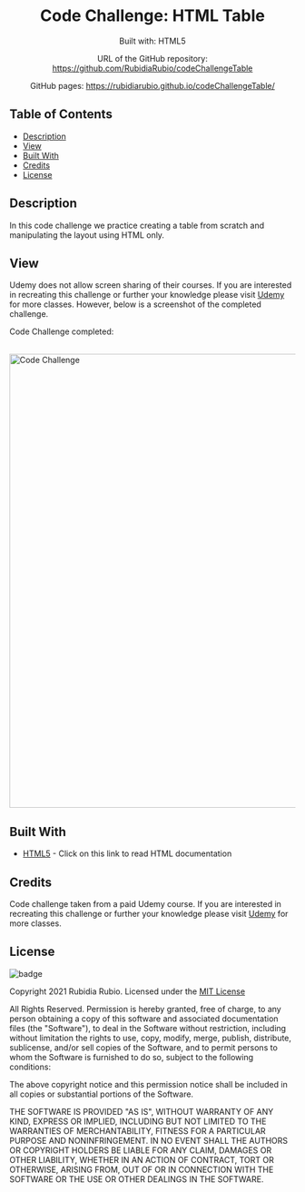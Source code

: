 <div align="center">

# Code Challenge: HTML Table


Built with: HTML5

URL of the GitHub repository: https://github.com/RubidiaRubio/codeChallengeTable

GitHub pages: https://rubidiarubio.github.io/codeChallengeTable/

</div>

## Table of Contents 

* [Description](#description)
* [View](#view)
* [Built With](#built-with)
* [Credits](#credits)
* [License](#license)

## Description

In this code challenge we practice creating a table from scratch and manipulating the layout using HTML only. 

## View

Udemy does not allow screen sharing of their courses. If you are interested in recreating this challenge or further your knowledge please visit [Udemy](https://www.udemy.com/) for more classes. However, below is a screenshot of the completed challenge. 

Code Challenge completed:

<br> 

<img src="https://user-images.githubusercontent.com/115652926/202029636-08ffd5a7-fd06-4b91-a763-f16e1efb02aa.png" alt="Code Challenge"  width="800px" height="auto"/>

## Built With

* [HTML5](https://www.w3schools.com/html/default.asp) - Click on this link to read HTML documentation 


## Credits

Code challenge taken from a paid Udemy course. If you are interested in recreating this challenge or further your knowledge please visit [Udemy](https://www.udemy.com/) for more classes. 


## License

![badge](https://img.shields.io/badge/License-mit-blue)

Copyright 2021 Rubidia Rubio. Licensed under the [MIT License](https://opensource.org/licenses/MIT)

All Rights Reserved. Permission is hereby granted, free of charge, to any person obtaining a copy of this software and associated documentation files (the "Software"), to deal in the Software without restriction, including without limitation the rights to use, copy, modify, merge, publish, distribute, sublicense, and/or sell copies of the Software, and to permit persons to whom the Software is furnished to do so, subject to the following conditions:

The above copyright notice and this permission notice shall be included in all copies or substantial portions of the
Software.

THE SOFTWARE IS PROVIDED "AS IS", WITHOUT WARRANTY OF ANY KIND, EXPRESS OR IMPLIED, INCLUDING BUT NOT LIMITED TO THE
WARRANTIES OF MERCHANTABILITY, FITNESS FOR A PARTICULAR PURPOSE AND NONINFRINGEMENT. IN NO EVENT SHALL THE AUTHORS OR
COPYRIGHT HOLDERS BE LIABLE FOR ANY CLAIM, DAMAGES OR OTHER LIABILITY, WHETHER IN AN ACTION OF CONTRACT, TORT OR
OTHERWISE, ARISING FROM, OUT OF OR IN CONNECTION WITH THE SOFTWARE OR THE USE OR OTHER DEALINGS IN THE SOFTWARE.
